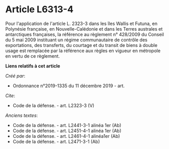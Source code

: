 # Article L6313-4

Pour l'application de l'article L. 2323-3 dans les îles Wallis et Futuna, en Polynésie française, en Nouvelle-Calédonie et
dans les Terres australes et antarctiques françaises, la référence au règlement n° 428/2009 du Conseil du 5 mai 2009
instituant un régime communautaire de contrôle des exportations, des transferts, du courtage et du transit de biens à double
usage est remplacée par la référence aux règles en vigueur en métropole en vertu de ce règlement.

**Liens relatifs à cet article**

_Créé par_:

  - Ordonnance n°2019-1335 du 11 décembre 2019 - art.

_Cite_:

  - Code de la défense. - art. L2323-3 (V)

_Anciens textes_:

  - Code de la défense. - art. L2441-3-1 alinéa 1er (Ab)
  - Code de la défense. - art. L2451-4-1 alinéa 1er (Ab)
  - Code de la défense. - art. L2461-4-1 alinéa1er (Ab)
  - Code de la défense. - art. L2471-3-1 (Ab)
